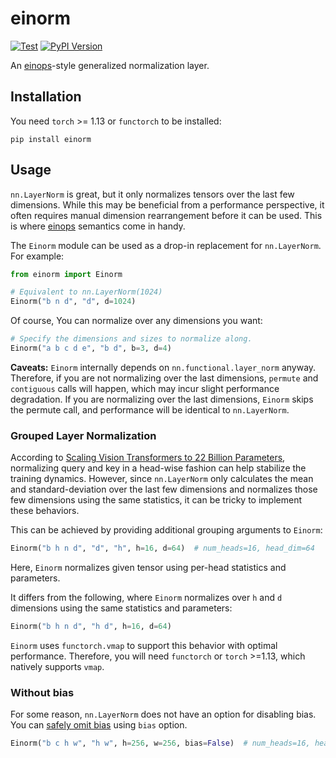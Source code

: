 # einorm

[![Test](https://github.com/junhsss/einorm/actions/workflows/test.yml/badge.svg)](https://github.com/junhsss/einorm/actions/workflows/test.yml)
[![PyPI Version](https://badge.fury.io/py/einorm.svg)](https://badge.fury.io/py/einorm)

An [einops](https://github.com/arogozhnikov/einops)-style generalized normalization layer.

## Installation

You need `torch` >= 1.13 or `functorch` to be installed:

```
pip install einorm
```

## Usage

`nn.LayerNorm` is great, but it only normalizes tensors over the last few dimensions.
While this may be beneficial from a performance perspective, it often requires manual dimension rearrangement before it can be used. This is where [einops](https://github.com/arogozhnikov/einops) semantics come in handy.

The `Einorm` module can be used as a drop-in replacement for `nn.LayerNorm`. For example:

```python
from einorm import Einorm

# Equivalent to nn.LayerNorm(1024)
Einorm("b n d", "d", d=1024)
```

Of course, You can normalize over any dimensions you want:

```python
# Specify the dimensions and sizes to normalize along.
Einorm("a b c d e", "b d", b=3, d=4)
```

**Caveats:** `Einorm` internally depends on `nn.functional.layer_norm` anyway.
Therefore, if you are not normalizing over the last dimensions, `permute` and `contiguous` calls will happen, which may incur slight performance degradation.
If you are normalizing over the last dimensions, `Einorm` skips the permute call, and performance will be identical to `nn.LayerNorm`.

### Grouped Layer Normalization

According to [Scaling Vision Transformers to 22 Billion Parameters](https://arxiv.org/abs/2302.05442), normalizing query and key in a head-wise fashion can help stabilize the training dynamics.
However, since `nn.LayerNorm` only calculates the mean and standard-deviation over the last few dimensions and normalizes those few dimensions using the same statistics, it can be tricky to implement these behaviors.

This can be achieved by providing additional grouping arguments to `Einorm`:

```python
Einorm("b h n d", "d", "h", h=16, d=64)  # num_heads=16, head_dim=64
```

Here, `Einorm` normalizes given tensor using per-head statistics and parameters.

It differs from the following, where `Einorm` normalizes over `h` and `d` dimensions using the same statistics and parameters:

```python
Einorm("b h n d", "h d", h=16, d=64)
```

`Einorm` uses `functorch.vmap` to support this behavior with optimal performance.
Therefore, you will need `functorch` or `torch` >=1.13, which natively supports `vmap`.

### Without bias

For some reason, `nn.LayerNorm` does not have an option for disabling bias.
You can [safely omit bias](https://arxiv.org/abs/2302.05442) using `bias` option.

```python
Einorm("b c h w", "h w", h=256, w=256, bias=False)  # num_heads=16, head_dim=64
```
